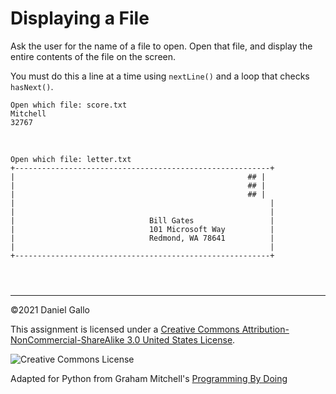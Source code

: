 # Displaying a File


Ask the user for the name of a file to open. Open that file, and
display the entire contents of the file on the screen.


You must do this a line at a time using `nextLine()` and
a loop that checks `hasNext()`.



```
Open which file: score.txt
Mitchell
32767

```

 



```
Open which file: letter.txt
+---------------------------------------------------------+
|                                                    ## |
|                                                    ## |
|                                                    ## |
|                                                         |
|                                                         |
|                              Bill Gates                 |
|                              101 Microsoft Way          |
|                              Redmond, WA 78641          |
|                                                         |
+---------------------------------------------------------+

```


```



```



---


©2021 Daniel Gallo


This assignment is licensed under a
[Creative Commons Attribution-NonCommercial-ShareAlike 3.0 United States License](https://creativecommons.org/licenses/by-nc-sa/3.0/us/deed.en_US).  

![Creative Commons License](images/by-nc-sa.png)





Adapted for Python from Graham Mitchell's [Programming By Doing](https://programmingbydoing.com/)